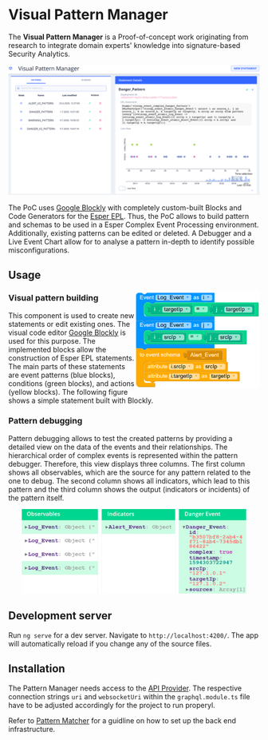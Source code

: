 # Visual Pattern Manager

The **Visual Pattern Manager** is a Proof-of-concept work originating from research to integrate domain experts' knowledge into signature-based Security Analytics. 

![Visual Pattern Manager](./misc/overview_frontend.png "Visual Pattern Manager")

The PoC uses [Google Blockly](https://developers.google.com/blockly/) with completely custom-built Blocks and Code Generators for the [Esper EPL](https://esper.espertech.com/release-8.5.0/reference-esper/html/preface.html). Thus, the PoC allows to build pattern and schemas to be used in a Esper Complex Event Processing environment. Additionally, existing patterns can be edited or deleted. A Debugger and a Live Event Chart allow for to analyse a pattern in-depth to identify possible misconfigurations. 

## Usage
<img src="./misc/builder_frontend.png" alt="Debugger" width="250" align="right">

### Visual pattern building
This component is used to create new statements or edit existing ones. The visual code editor [Google Blockly](https://developers.google.com/blockly/) is used for this purpose. The implemented blocks allow the construction of Esper EPL statements. The main parts of these statements are event patterns (blue blocks), conditions (green blocks), and actions (yellow blocks). The following figure shows a simple statement built with Blockly.

### Pattern debugging

Pattern debugging allows to test the created patterns by providing a detailed view on the data of the events and their relationships. The hierarchical order of complex events is represented within the pattern debugger. Therefore, this view displays three columns. The first column shows all observables, which are the source for any pattern related to the one to debug. The second column shows all indicators, which lead to this pattern and the third column shows the output (indicators or incidents) of the pattern itself.

<p align="center"><img src="./misc/debugger_frontend.png" alt="Debugger" width="450"></p>

## Development server

Run `ng serve` for a dev server. Navigate to `http://localhost:4200/`. The app will automatically reload if you change any of the source files.

## Installation

The Pattern Manager needs access to the [API Provider](https://github.com/Knowledge-based-Security-Analytics/backend-graphql). The respective connection strings `uri` and `websocketUri` within the `graphql.module.ts` file have to be adjusted accordingly for the project to run properyl.

Refer to [Pattern Matcher](https://github.com/Knowledge-based-Security-Analytics/Pattern-Matcher) for a guidline on how to set up the back end infrastructure.
